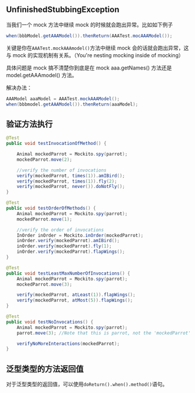 ## UnfinishedStubbingException

当我们一个 mock 方法中继续 mock 的时候就会跑出异常。比如如下例子

 ```java
 when(bbbModel.getAAAModel()).thenReturn(AAATest.mocAAAModel());
 ```

关键是你在`AAATest.mockAAAmodel()`方法中继续 mock 会的话就会跑出异常，这与 mock 的实现机制有关系。（You're nesting mocking inside of mocking）

具体问题是 mock 搞不清楚你到底是在 mock aaa.getNames() 方法还是 model.getAAAmodel() 方法。

解决办法：

```java
AAAModel aaaModel = AAATest.mockAAAModel();
when(bbbmodel.getAAAModel()).thenReturn(aaaModel);
```

## 验证方法执行

```java
@Test
public void testInvocationOfMethod() {

    Animal mockedParrot = Mockito.spy(parrot);
    mockedParrot.move(2);

    //verify the number of invocations
    verify(mockedParrot, times(1)).amIBird();
    verify(mockedParrot, times(1)).fly(2);
    verify(mockedParrot, never()).doNotFly();
}

@Test
public void testOrderOfMethods() {
    Animal mockedParrot = Mockito.spy(parrot);
    mockedParrot.move(1);

    //verify the order of invocations
    InOrder inOrder = Mockito.inOrder(mockedParrot);
    inOrder.verify(mockedParrot).amIBird();
    inOrder.verify(mockedParrot).fly(1);
    inOrder.verify(mockedParrot).flapWings();
}

@Test
public void testLeastMaxNumberOfInvocations() {
    Animal mockedParrot = Mockito.spy(parrot);
    mockedParrot.move(3);

    verify(mockedParrot, atLeast(1)).flapWings();
    verify(mockedParrot, atMost(5)).flapWings();
}

@Test
public void testNoInvocations() {
    Animal mockedParrot = Mockito.spy(parrot);
    parrot.move(3); //Note that this is parrot, not the 'mockedParrot'

    verifyNoMoreInteractions(mockedParrot);
}
```

## 泛型类型的方法返回值

对于泛型类型的返回值，可以使用`doReturn().when().method()`语句。

